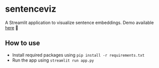 # sentenceviz

A Streamlit application to visualize sentence embeddings. Demo available [here](https://huggingface.co/spaces/mohitmayank/sentenceviz) 🤗

## How to use
- Install required packages using `pip install -r requirements.txt`
- Run the app using `streamlit run app.py`
